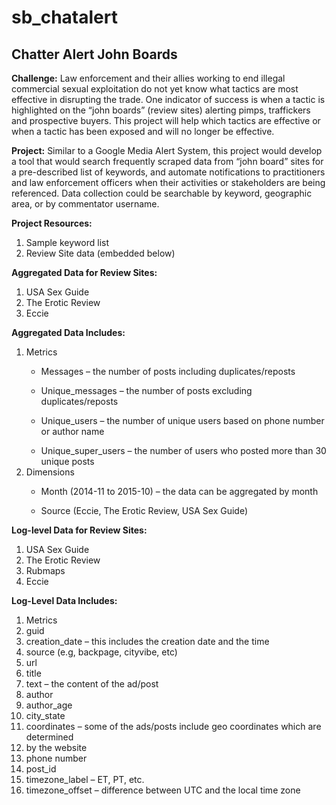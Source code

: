 # sb_chatalert

## Chatter Alert John Boards ##

<b>Challenge:</b> Law enforcement and their allies working to end illegal commercial sexual exploitation do not yet know what tactics are most effective in disrupting the trade. One indicator of success is when a tactic is highlighted on the “john boards” (review sites) alerting pimps, traffickers and prospective buyers. This project will help which tactics are effective or when a tactic has been exposed and will no longer be effective.

<b>Project:</b> Similar to a Google Media Alert System, this project would develop a tool that would search frequently scraped data from “john board” sites for a pre-described list of keywords, and automate notifications to practitioners and law enforcement officers when their activities or stakeholders are being referenced. Data collection could be searchable by keyword, geographic area, or by commentator username. 

<b>Project Resources:</b>
<ol>
<li>Sample keyword list</li>
<li>Review Site data (embedded below)</li>
</ol>


<b>Aggregated Data for Review Sites:</b> 
<ol>
<li>USA Sex Guide </li>
<li>The Erotic Review </li>
<li>Eccie</li>

</ol>

<b>Aggregated Data Includes:</b>
<ol>
<li>Metrics</li>
<ul>
<li> Messages – the number of posts including duplicates/reposts</li></ul>
<ul>
<li> Unique_messages – the number of posts excluding duplicates/reposts</li></ul>
<ul>
<li> Unique_users – the number of unique users based on phone number or author name</li></ul>
<ul>
<li> Unique_super_users – the number of users who posted more than 30 unique posts </li></ul>

<li>Dimensions</li>
<ul>
<li> Month (2014-11 to 2015-10) – the data can be aggregated by month</li></ul>
<ul>
<li> Source (Eccie, The Erotic Review, USA Sex Guide) </li></ul>
</ol>

<b>Log-level Data for Review Sites: </b>
<ol>
<li>USA Sex Guide </li>
<li>The Erotic Review </li>
<li>Rubmaps</li>
<li>Eccie</li>
</ol>

<b>Log-Level Data Includes:</b>
<ol>
<li>Metrics</li>
<li>guid</li>
<li>creation_date – this includes the creation date and the time</li>
<li>source (e.g, backpage, cityvibe, etc)</li>
<li>url</li>
<li>title</li>
<li>text – the content of the ad/post</li>
<li>author</li>
<li>author_age</li>
<li>city_state</li>
<li>coordinates – some of the ads/posts include geo coordinates which are determined </li>
<li>by the website</li>
<li>phone number</li>
<li>post_id</li>
<li>timezone_label – ET, PT, etc.</li>
<li>timezone_offset – difference between UTC and the local time zone</li>
</ol>

